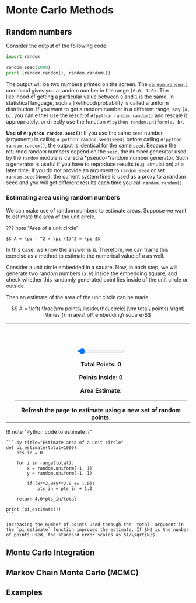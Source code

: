 # Monte Carlo Methods

## Random numbers

Consider the output of the following code:
``` py title="random module"
import random            
    
random.seed(1000)        
print (random.random(), random.random())
```

The output will be two numbers printed on the screen. The [`random.random()`](https://docs.python.org/3/library/random.html) command gives you a random number in the range `[0.0, 1.0)`. The likelihood of getting a particular value between `0` and `1` is the same. In statistical language, such a likelihood/probability is called a uniform distribution. If you want to get a random number in a different range, say `[a, b]`, you can either use the result of `#!python random.random()` and rescale it appropriately, or directly use the function `#!python random.uniform(a, b)`.

**Use of `#!python random.seed()`**: If you use the same `seed` number (argument) in calling `#!python random.seed(seed)` before calling `#!python random.random()`, the output is identical for the same `seed`. Because the returned random numbers depend on the `seed`, the number generator used by the `random` module is called a *pseudo-*random number generator. Such a generator is useful if you have to reproduce results (e.g. simulation) at a later time. If you do not provide an argument to `random.seed` or set `random.seed(None)`, the current system time is used as a proxy to a random seed and you will get different results each time you call `random.random()`.


### Estimating area using random numbers

We can make use of random numbers to estimate areas. Suppose we want to estimate the area of the unit circle. 

??? note "Area of a unit circle"

    $$ A = \pi r ^2 = \pi (1)^2 = \pi $$

In this case, we know the answer is $\pi$. Therefore, we can frame this exercise as a method to estimate the numerical value of $\pi$ as well.

Consider a unit circle embedded in a square. Now, in each step, we will generate two random numbers $(x, y)$ inside the embedding square, and check whether this randomly generated point lies inside of the unit circle or outside.

Then an estimate of the area of the unit circle can be made:

$$ A = \left( \frac{\rm points\ inside\ the\ circle}{\rm total\ points} \right) \times {\rm area\ of\ embedding\ square}$$


<table>
<tr>
<th>
<canvas id="canvas1" width="300" height="300"</canvas>
</th>
<th>
<br><br><br>
<input type="range" id="NP", min="100" max="20000" step="100" value="1000" onmouseup="calcpi()">
<p>Total Points: <label id="label2">0</label></p>

<p>Points Inside: <label id="label1">0</label>  </p>

<p>Area Estimate: <label id="Aest"></label>  </p>
<hr>
Refresh the page to estimate using a new set of random points.
</th>
</tr>
</table>
<script>
    var canvas = document.getElementById('canvas1')
    var NN = document.getElementById('NP')
    
    if (canvas.getContext) {
            var ctx = canvas.getContext('2d');
    }
        
    function randomPoint() {
    
        x = Math.random()*200+50;
        y = Math.random()*200+50;
        
        if ((x-150)*(x-150)+(y-150)*(y-150)<=10000) {
            pts = pts + 1;
            ctx.fillStyle="green";
        } else {
            ctx.fillStyle="blue";
        }
        
        total = total + 1;  
        
        ctx.fillRect(x, y, 1, 1);
        document.getElementById('label1').innerHTML = pts;
        document.getElementById('label2').innerHTML = total;
        
        Area = 4*pts/total
        document.getElementById('Aest').innerHTML = Area;
        
    }

    function calcpi() {
        ctx.clearRect(0, 0, 300, 300);

        ctx.beginPath();
        ctx.strokeStyle="blue";
        ctx.rect(50, 50, 200, 200);
        ctx.stroke();
          
        ctx.beginPath();
        ctx.strokeStyle="red";
        ctx.arc(150, 150, 100, 2*Math.PI, false);
        ctx.stroke();
            
        pts = 0;
        total = 0;

        for (let i = 0; i < NN.value; i++) {
        randomPoint();   ctx.stroke();                  
        }
    }

    calcpi();
</script>


!!! note "Python code to estimate $\pi$"

    ``` py title="Estimate area of a unit circle"
    def pi_estimate(total=1000):
        pts_in = 0
        
        for i in range(total):
            x = random.uniform(-1, 1)
            y = random.uniform(-1, 1)
        
            if (x**2.0+y**2.0 <= 1.0):
                pts_in = pts_in + 1.0
    
        return 4.0*pts_in/total
    
    print (pi_estimate())
    ```
    
    Increasing the number of points used through the `total` argument in the `pi_estimate` function improves the estimate. If $N$ is the number of points used, the standard error scales as $1/\sqrt{N}$.
    



## Monte Carlo Integration

## Markov Chain Monte Carlo (MCMC)

## Examples
